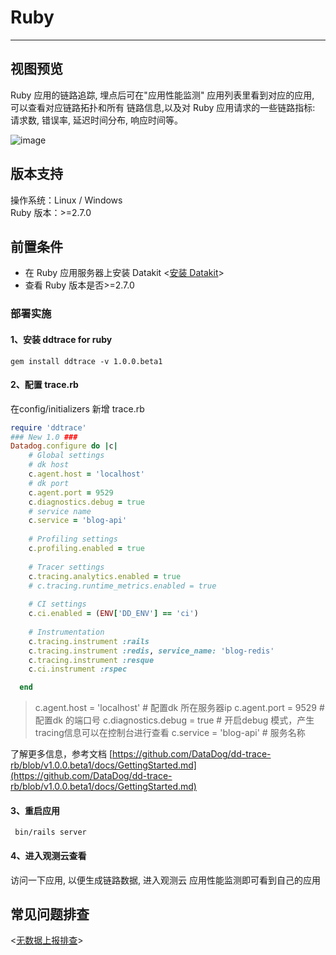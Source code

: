 
# Ruby
---

## 视图预览

Ruby 应用的链路追踪, 埋点后可在"应用性能监测" 应用列表里看到对应的应用,  可以查看对应链路拓扑和所有 链路信息,以及对 Ruby 应用请求的一些链路指标: 请求数, 错误率,  延迟时间分布, 响应时间等。

![image](imgs/input-ddtrace-ruby-1.png)

## 版本支持

操作系统：Linux / Windows<br />Ruby 版本：>=2.7.0

## 前置条件

- 在 Ruby 应用服务器上安装 Datakit <[安装 Datakit](../datakit/datakit-install.md)>
- 查看 Ruby 版本是否>=2.7.0 

### 部署实施

#### 1、安装 ddtrace for ruby

```shell
gem install ddtrace -v 1.0.0.beta1
```

#### 2、配置 trace.rb

在config/initializers 新增 trace.rb

```ruby
require 'ddtrace'
### New 1.0 ###
Datadog.configure do |c|
    # Global settings
    # dk host
    c.agent.host = 'localhost'
    # dk port
    c.agent.port = 9529
    c.diagnostics.debug = true
    # service name
    c.service = 'blog-api'
  
    # Profiling settings
    c.profiling.enabled = true
  
    # Tracer settings
    c.tracing.analytics.enabled = true
    # c.tracing.runtime_metrics.enabled = true
  
    # CI settings
    c.ci.enabled = (ENV['DD_ENV'] == 'ci')
  
    # Instrumentation
    c.tracing.instrument :rails
    c.tracing.instrument :redis, service_name: 'blog-redis'
    c.tracing.instrument :resque
    c.ci.instrument :rspec

  end
```

> c.agent.host = 'localhost'  #  配置dk 所在服务器ip
> c.agent.port = 9529 # 配置dk 的端口号
> c.diagnostics.debug = true # 开启debug 模式，产生tracing信息可以在控制台进行查看
> c.service = 'blog-api' # 服务名称

了解更多信息，参考文档 [https://github.com/DataDog/dd-trace-rb/blob/v1.0.0.beta1/docs/GettingStarted.md](https://github.com/DataDog/dd-trace-rb/blob/v1.0.0.beta1/docs/GettingStarted.md)

#### 3、重启应用

```shell
 bin/rails server
```
#### 4、进入观测云查看

访问一下应用, 以便生成链路数据, 进入观测云 应用性能监测即可看到自己的应用

## 常见问题排查

<[无数据上报排查](../datakit/why-no-data.md)>

